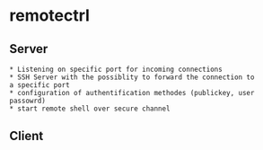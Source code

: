 # remotectrl

## Server

	* Listening on specific port for incoming connections
	* SSH Server with the possiblity to forward the connection to 
	a specific port
	* configuration of authentification methodes (publickey, user passowrd)
	* start remote shell over secure channel

## Client
